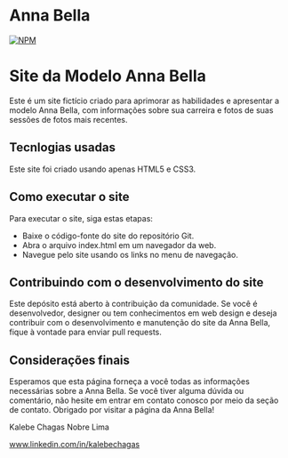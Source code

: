 #  Anna Bella
[![NPM](https://img.shields.io/npm/l/react)](https://github.com/kalebechagas/Projeto_Anna_Bella/blob/main/LICENSE)

# Site da Modelo Anna Bella
Este é um site fictício criado para aprimorar as habilidades e apresentar a modelo Anna Bella, com informações sobre sua carreira e fotos de suas sessões de fotos mais recentes.

## Tecnlogias usadas
Este site foi criado usando apenas HTML5 e CSS3.

## Como executar o site
Para executar o site, siga estas etapas:

- Baixe o código-fonte do site do repositório Git.
- Abra o arquivo index.html em um navegador da web.
- Navegue pelo site usando os links no menu de navegação.

## Contribuindo com o desenvolvimento do site
Este depósito está aberto à contribuição da comunidade. Se você é desenvolvedor, designer ou tem conhecimentos em web design e deseja contribuir com o desenvolvimento e manutenção do site da Anna Bella, fique à vontade para enviar pull requests.

## Considerações finais
Esperamos que esta página forneça a você todas as informações necessárias sobre a Anna Bella. Se você tiver alguma dúvida ou comentário, não hesite em entrar em contato conosco por meio da seção de contato. Obrigado por visitar a página da Anna Bella!

Kalebe Chagas Nobre Lima

www.linkedin.com/in/kalebechagas
